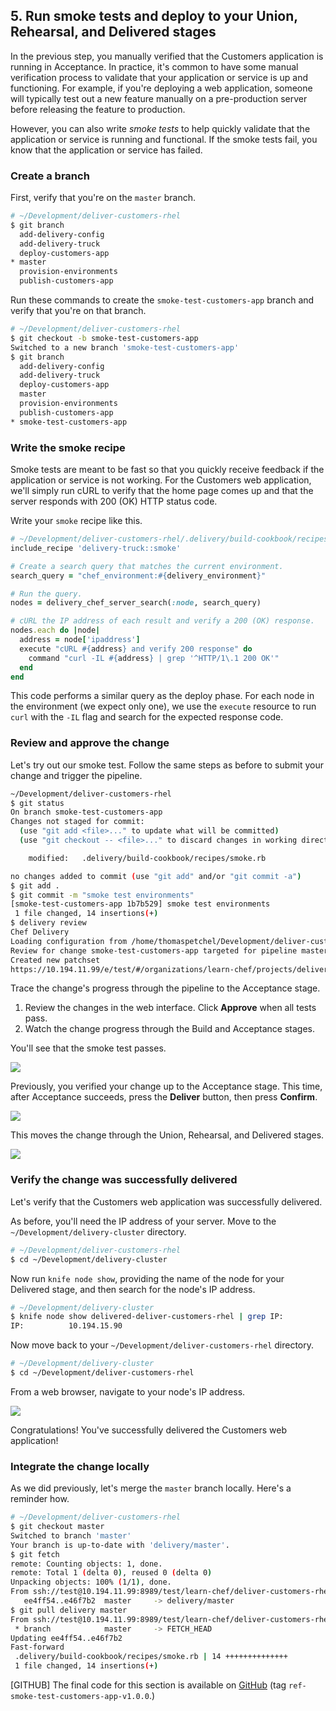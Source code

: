## 5. Run smoke tests and deploy to your Union, Rehearsal, and Delivered stages

In the previous step, you manually verified that the Customers application is running in Acceptance. In practice, it's common to have some manual verification process to validate that your application or service is up and functioning. For example, if you're deploying a web application, someone will typically test out a new feature manually on a pre-production server before releasing the feature to production.

However, you can also write _smoke tests_ to help quickly validate that the application or service is running and functional. If the smoke tests fail, you know that the application or service has failed.

### Create a branch

First, verify that you're on the `master` branch.

```bash
# ~/Development/deliver-customers-rhel
$ git branch
  add-delivery-config
  add-delivery-truck
  deploy-customers-app
* master
  provision-environments
  publish-customers-app
```

Run these commands to create the `smoke-test-customers-app` branch and verify that you're on that branch.

```bash
# ~/Development/deliver-customers-rhel
$ git checkout -b smoke-test-customers-app
Switched to a new branch 'smoke-test-customers-app'
$ git branch
  add-delivery-config
  add-delivery-truck
  deploy-customers-app
  master
  provision-environments
  publish-customers-app
* smoke-test-customers-app
```

### Write the smoke recipe

Smoke tests are meant to be fast so that you quickly receive feedback if the application or service is not working. For the Customers web application, we'll simply run cURL to verify that the home page comes up and that the server responds with 200 (OK) HTTP status code.

Write your `smoke` recipe like this.

```ruby
# ~/Development/deliver-customers-rhel/.delivery/build-cookbook/recipes/smoke.rb
include_recipe 'delivery-truck::smoke'

# Create a search query that matches the current environment.
search_query = "chef_environment:#{delivery_environment}"

# Run the query.
nodes = delivery_chef_server_search(:node, search_query)

# cURL the IP address of each result and verify a 200 (OK) response.
nodes.each do |node|
  address = node['ipaddress']
  execute "cURL #{address} and verify 200 response" do
    command "curl -IL #{address} | grep '^HTTP/1\.1 200 OK'"
  end
end
```

This code performs a similar query as the deploy phase. For each node in the environment (we expect only one), we use the `execute` resource to run `curl` with the `-IL` flag and search for the expected response code.

### Review and approve the change

Let's try out our smoke test. Follow the same steps as before to submit your change and trigger the pipeline.

```bash
~/Development/deliver-customers-rhel
$ git status
On branch smoke-test-customers-app
Changes not staged for commit:
  (use "git add <file>..." to update what will be committed)
  (use "git checkout -- <file>..." to discard changes in working directory)

	modified:   .delivery/build-cookbook/recipes/smoke.rb

no changes added to commit (use "git add" and/or "git commit -a")
$ git add .
$ git commit -m "smoke test environments"
[smoke-test-customers-app 1b7b529] smoke test environments
 1 file changed, 14 insertions(+)
$ delivery review
Chef Delivery
Loading configuration from /home/thomaspetchel/Development/deliver-customers-rhel
Review for change smoke-test-customers-app targeted for pipeline master
Created new patchset
https://10.194.11.99/e/test/#/organizations/learn-chef/projects/deliver-customers-rhel/changes/639d2844-c94a-4015-b4cb-bc000b1c9172
```

Trace the change's progress through the pipeline to the Acceptance stage.

1. Review the changes in the web interface. Click **Approve** when all tests pass.
1. Watch the change progress through the Build and Acceptance stages.

You'll see that the smoke test passes.

![](delivery/acceptance-smoke-test.png)

Previously, you verified your change up to the Acceptance stage. This time, after Acceptance succeeds, press the **Deliver** button, then press **Confirm**.

![](delivery/deliver-customers.png)

This moves the change through the Union, Rehearsal, and Delivered stages.

![](delivery/customers-delivered.png)

### Verify the change was successfully delivered

Let's verify that the Customers web application was successfully delivered.

As before, you'll need the IP address of your server. Move to the <code class="file-path">~/Development/delivery-cluster</code> directory.

```bash
# ~/Development/deliver-customers-rhel
$ cd ~/Development/delivery-cluster
```

Now run `knife node show`, providing the name of the node for your Delivered stage, and then search for the node's IP address.

```bash
# ~/Development/delivery-cluster
$ knife node show delivered-deliver-customers-rhel | grep IP:
IP:          10.194.15.90
```

Now move back to your <code class="file-path">~/Development/deliver-customers-rhel</code> directory.

```bash
# ~/Development/delivery-cluster
$ cd ~/Development/deliver-customers-rhel
```

From a web browser, navigate to your node's IP address.

![](delivery/delivered-customers-verify.png)

Congratulations! You've successfully delivered the Customers web application!

### Integrate the change locally

As we did previously, let's merge the `master` branch locally. Here's a reminder how.

```bash
# ~/Development/deliver-customers-rhel
$ git checkout master
Switched to branch 'master'
Your branch is up-to-date with 'delivery/master'.
$ git fetch
remote: Counting objects: 1, done.
remote: Total 1 (delta 0), reused 0 (delta 0)
Unpacking objects: 100% (1/1), done.
From ssh://test@10.194.11.99:8989/test/learn-chef/deliver-customers-rhel
   ee4ff54..e46f7b2  master     -> delivery/master
$ git pull delivery master
From ssh://test@10.194.11.99:8989/test/learn-chef/deliver-customers-rhel
 * branch            master     -> FETCH_HEAD
Updating ee4ff54..e46f7b2
Fast-forward
 .delivery/build-cookbook/recipes/smoke.rb | 14 ++++++++++++++
 1 file changed, 14 insertions(+)
```

[GITHUB] The final code for this section is available on [GitHub](https://github.com/learn-chef/deliver-customers-rhel/tree/ref-smoke-test-customers-app-v1.0.0) (tag `ref-smoke-test-customers-app-v1.0.0`.)
